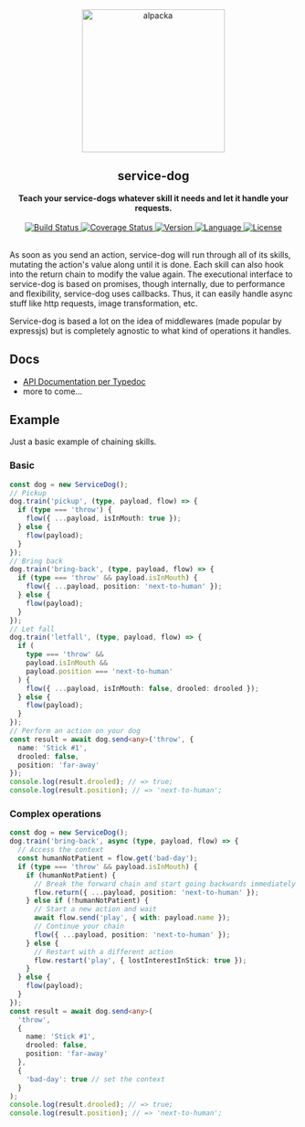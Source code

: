 <div align="center">
  <a href="https://github.com/bkniffler/service-dog">
    <img alt="alpacka" src="https://raw.githubusercontent.com/bkniffler/service-dog/master/assets/logo.png" height="250px" />
  </a>
</div>
<div align="center">
  <h2>service-dog</h2>
  <strong>Teach your service-dogs whatever skill it needs and let it handle your requests.</strong>
  <br />
  <br />
  <a href="https://travis-ci.org/bkniffler/service-dog">
    <img src="https://img.shields.io/travis/bkniffler/service-dog.svg?style=flat-square" alt="Build Status">
  </a>
  <a href="https://codecov.io/github/bkniffler/service-dog">
    <img src="https://img.shields.io/codecov/c/github/bkniffler/service-dog.svg?style=flat-square" alt="Coverage Status">
  </a>
  <a href="https://github.com/bkniffler/service-dog">
    <img src="http://img.shields.io/npm/v/service-dog.svg?style=flat-square" alt="Version">
  </a>
  <a href="https://github.com/bkniffler/service-dog">
    <img src="https://img.shields.io/badge/language-typescript-blue.svg?style=flat-square" alt="Language">
  </a>
  <a href="https://github.com/bkniffler/service-dog/master/LICENSE">
    <img src="https://img.shields.io/github/license/bkniffler/service-dog.svg?style=flat-square" alt="License">
  </a>
  <br />
  <br />
</div>

As soon as you send an action, service-dog will run through all of its skills, mutating the action's value along until it is done. Each skill can also hook into the return chain to modify the value again. The executional interface to service-dog is based on promises, though internally, due to performance and flexibility, service-dog uses callbacks. Thus, it can easily handle async stuff like http requests, image transformation, etc.

Service-dog is based a lot on the idea of middlewares (made popular by expressjs) but is completely agnostic to what kind of operations it handles.

## Docs
- [API Documentation per Typedoc](https://bkniffler.github.io/service-dog/)
- more to come...

## Example

Just a basic example of chaining skills.

### Basic

```ts
const dog = new ServiceDog();
// Pickup
dog.train('pickup', (type, payload, flow) => {
  if (type === 'throw') {
    flow({ ...payload, isInMouth: true });
  } else {
    flow(payload);
  }
});
// Bring back
dog.train('bring-back', (type, payload, flow) => {
  if (type === 'throw' && payload.isInMouth) {
    flow({ ...payload, position: 'next-to-human' });
  } else {
    flow(payload);
  }
});
// Let fall
dog.train('letfall', (type, payload, flow) => {
  if (
    type === 'throw' &&
    payload.isInMouth &&
    payload.position === 'next-to-human'
  ) {
    flow({ ...payload, isInMouth: false, drooled: drooled });
  } else {
    flow(payload);
  }
});
// Perform an action on your dog
const result = await dog.send<any>('throw', {
  name: 'Stick #1',
  drooled: false,
  position: 'far-away'
});
console.log(result.drooled); // => true;
console.log(result.position); // => 'next-to-human';
```

### Complex operations

```ts
const dog = new ServiceDog();
dog.train('bring-back', async (type, payload, flow) => {
  // Access the context
  const humanNotPatient = flow.get('bad-day');
  if (type === 'throw' && payload.isInMouth) {
    if (humanNotPatient) {
      // Break the forward chain and start going backwards immediately
      flow.return({ ...payload, position: 'next-to-human' });
    } else if (!humanNotPatient) {
      // Start a new action and wait
      await flow.send('play', { with: payload.name });
      // Continue your chain
      flow({ ...payload, position: 'next-to-human' });
    } else {
      // Restart with a different action
      flow.restart('play', { lostInterestInStick: true });
    }
  } else {
    flow(payload);
  }
});
const result = await dog.send<any>(
  'throw',
  {
    name: 'Stick #1',
    drooled: false,
    position: 'far-away'
  },
  {
    'bad-day': true // set the context
  }
);
console.log(result.drooled); // => true;
console.log(result.position); // => 'next-to-human';
```

